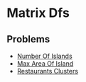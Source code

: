 # Matrix Dfs

## Problems

- [Number Of Islands](./001_number_of_islands)
- [Max Area Of Island](./002_max_area_of_island)
- [Restaurants Clusters](./003_retaurants_clusters)
